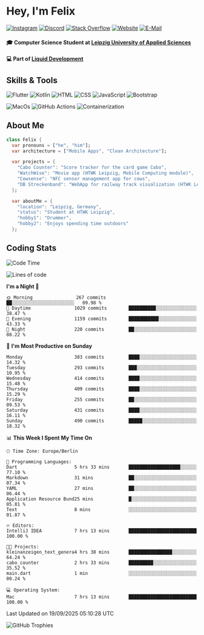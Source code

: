 # Hey, I'm Felix 
<!--
[![GitHub followers](https://img.shields.io/github/followers/flixcoo?style=social)](https://github.com/flixcoo)
[![GitHub stars](https://img.shields.io/github/stars/flixcoo?style=social)](https://github.com/flixcoo)
[![Open Source Love](https://badges.frapsoft.com/os/v1/open-source.svg?v=102)](https://github.com/ellerbrock/open-source-badge/)
-->
[![Instagram](https://img.shields.io/badge/Instagram-flixcoo-informational?style=flat&color=E4405F&logo=instagram&logoColor=E4405F)](https://instagram.com/flixcoo)
[![Discord](https://img.shields.io/badge/Discord-flixcoo-informational?style=flat&color=5865F2&logo=discord&logoColor=5865F2)](https://discord.com/users/478979169628454963)
[![Stack Overflow](https://img.shields.io/badge/Stack_Overflow-flixcoo-informational?style=flat&color=F58025&logo=stack-overflow&logoColor=F58025)](https://meta.stackoverflow.com/users/21106540/flixcoo)
[![Website](https://img.shields.io/badge/Website-felixkirchner.de-informational?style=flat&color=FECB34&logo=circuitverse&logoColor=FECB34)](https://felixkirchner.de)
[![E-Mail](https://img.shields.io/badge/E--Mail-hi@felixkirchner.de-informational?style=flat&color=84DD63&logo=maildotru&logoColor=84DD63)](mailto:hi@felixkirchner.de)

#### 🎓 Computer Science Student at [Leipzig University of Applied Sciences](https://htwk-leipzig.de)

#### 💻 Part of [Liquid Development](https://github.com/LiquidDevelopmentDE)


<!-- ![Felix's GitHub stats](https://github-readme-stats.vercel.app/api?username=flixcoo&show_icons=true&theme=radical) -->
## Skills & Tools
![Flutter](https://img.shields.io/badge/Multi--Platform-Flutter-informational?style=flat&color=027DFD&logo=flutter&logoColor=027DFD)
![Kotlin](https://img.shields.io/badge/Android-Kotlin-informational?style=flat&color=7F52FF&logo=kotlin&logoColor=7F52FF)
![HTML](https://img.shields.io/badge/Web-HTML5-informational?style=flat&color=E34F26&logo=html5&logoColor=E34F26)
![CSS](https://img.shields.io/badge/Web-CSS3-informational?style=flat&color=F43059&logo=css&logoColor=F43059)
![JavaScript](https://img.shields.io/badge/Web-JavaScript-informational?style=flat&logo=javascript&color=F7DF1E)
![Bootstrap](https://img.shields.io/badge/Web-Bootstrap_5-informational?style=flat&color=7952B3&logo=bootstrap&logoColor=7952B3)

![MacOs](https://img.shields.io/badge/System-MacOS-informational?style=flat&logo=apple&logoColor=FFFFFF&color=222)
![GitHub Actions](https://img.shields.io/badge/CI/CD-GitHub_Actions-informational?style=flat&color=FF2D20&logo=github-actions&logoColor=FF2D20)
![Containerization](https://img.shields.io/badge/Containerization-Docker-informational?style=flat&color=2496ED&logo=docker&logoColor=2496ED)

## About Me

```dart
class Felix {
  var pronouns = ["he", "him"];
  var architecture = ["Mobile Apps", "Clean Architecture"];

  var projects = {
    "Cabo Counter": "Score tracker for the card game Cabo",
    "WatchWise": "Movie app (HTWK Leipzig, Mobile Computing module)",
    "Cowsense": "NFC sensor management app for cows",
    "DB Streckenband": "WebApp for railway track visualization (HTWK Leipzig, Software Project module)"
  };

  var aboutMe = {
    "location": "Leipzig, Germany",
    "status": "Student at HTWK Leipzig",
    "hobby1": "Drummer",
    "hobby2": "Enjoys spending time outdoors"
  };
```

## Coding Stats
<!--START_SECTION:waka-->
![Code Time](http://img.shields.io/badge/Code%20Time-288%20hrs%2049%20mins-blue)

![Lines of code](https://img.shields.io/badge/From%20Hello%20World%20I%27ve%20Written-332.0%20thousand%20lines%20of%20code-blue)

**I'm a Night 🦉** 

```text
🌞 Morning                267 commits         ██░░░░░░░░░░░░░░░░░░░░░░░   09.98 % 
🌆 Daytime                1029 commits        ██████████░░░░░░░░░░░░░░░   38.47 % 
🌃 Evening                1159 commits        ███████████░░░░░░░░░░░░░░   43.33 % 
🌙 Night                  220 commits         ██░░░░░░░░░░░░░░░░░░░░░░░   08.22 % 
```
📅 **I'm Most Productive on Sunday** 

```text
Monday                   383 commits         ████░░░░░░░░░░░░░░░░░░░░░   14.32 % 
Tuesday                  293 commits         ███░░░░░░░░░░░░░░░░░░░░░░   10.95 % 
Wednesday                414 commits         ████░░░░░░░░░░░░░░░░░░░░░   15.48 % 
Thursday                 409 commits         ████░░░░░░░░░░░░░░░░░░░░░   15.29 % 
Friday                   255 commits         ██░░░░░░░░░░░░░░░░░░░░░░░   09.53 % 
Saturday                 431 commits         ████░░░░░░░░░░░░░░░░░░░░░   16.11 % 
Sunday                   490 commits         █████░░░░░░░░░░░░░░░░░░░░   18.32 % 
```


📊 **This Week I Spent My Time On** 

```text
🕑︎ Time Zone: Europe/Berlin

💬 Programming Languages: 
Dart                     5 hrs 33 mins       ███████████████████░░░░░░   77.10 % 
Markdown                 31 mins             ██░░░░░░░░░░░░░░░░░░░░░░░   07.34 % 
YAML                     27 mins             ██░░░░░░░░░░░░░░░░░░░░░░░   06.44 % 
Application Resource Bund25 mins             █░░░░░░░░░░░░░░░░░░░░░░░░   05.81 % 
Text                     8 mins              ░░░░░░░░░░░░░░░░░░░░░░░░░   01.87 % 

🔥 Editors: 
IntelliJ IDEA            7 hrs 13 mins       █████████████████████████   100.00 % 

🐱‍💻 Projects: 
kleinanzeigen_text_genera4 hrs 38 mins       ████████████████░░░░░░░░░   64.24 % 
cabo_counter             2 hrs 33 mins       █████████░░░░░░░░░░░░░░░░   35.52 % 
main.dart                1 min               ░░░░░░░░░░░░░░░░░░░░░░░░░   00.24 % 

💻 Operating System: 
Mac                      7 hrs 13 mins       █████████████████████████   100.00 % 
```


 Last Updated on 19/09/2025 05:10:28 UTC
<!--END_SECTION:waka-->

![GitHub Trophies](https://github-profile-trophy.vercel.app/?username=flixcoo&theme=onedark&row=1)
